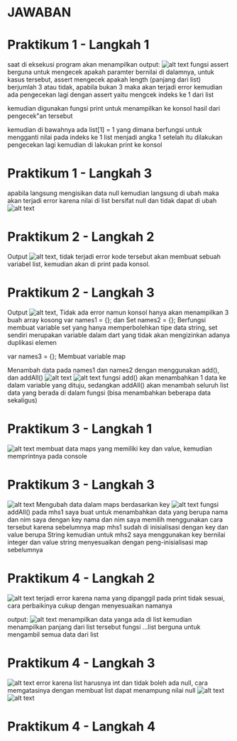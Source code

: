 # JAWABAN

# Praktikum 1 - Langkah 1

saat di eksekusi program akan menampilkan output:
![alt text](/image/image.png)
fungsi assert berguna untuk mengecek apakah paramter bernilai di dalamnya, untuk kasus tersebut, assert mengecek apakah length (panjang dari list) berjumlah 3 atau tidak, apabila bukan 3 maka akan terjadi error
kemudian ada pengecekan lagi dengan assert yaitu mengcek indeks ke 1 dari list

kemudian digunakan fungsi print untuk menampilkan ke konsol hasil dari pengecek"an tersebut

kemudian di bawahnya ada
list[1] = 1
yang dimana berfungsi untuk mengganti nilai pada indeks ke 1 list menjadi angka 1
setelah itu dilakukan pengecekan lagi kemudian di lakukan print ke konsol

# Praktikum 1 - Langkah 3

apabila langsung mengisikan data null kemudian langsung di ubah maka akan terjadi error karena nilai di list bersifat null dan tidak dapat di ubah ![alt text](/images/image1.png)

# Praktikum 2 - Langkah 2

Output ![alt text](/images/image.png), tidak terjadi error
kode tersebut akan membuat sebuah variabel list, kemudian akan di print pada konsol.

# Praktikum 2 - Langkah 3

Output ![alt text](/images/image-1.png), Tidak ada error namun konsol hanya akan menampilkan 3 buah array kosong
var names1 = <String>{}; dan Set<String> names2 = {};
Berfungsi membuat variable set
yang hanya memperbolehkan tipe data string, set sendiri merupakan variable dalam dart yang tidak akan mengizinkan adanya duplikasi elemen

var names3 = {};
Membuat variable map

Menambah data pada names1 dan names2 dengan menggunakan add(), dan addAll()
![alt text](/images/image-2.png)
![alt text](/images/image-3.png)
fungsi add() akan menambahkan 1 data ke dalam variable yang dituju, sedangkan addAll() akan menambah seluruh list data yang berada di dalam fungsi (bisa menambahkan beberapa data sekaligus)

# Praktikum 3 - Langkah 1

![alt text](/images/image-4.png)
membuat data maps yang memiliki key dan value, kemudian memprintnya pada console

# Praktikum 3 - Langkah 3

![alt text](/images/image-6.png)
Mengubah data dalam maps berdasarkan key
![alt text](/images/image-7.png)
fungsi addAll() pada mhs1 saya buat untuk menambahkan data yang berupa nama dan nim saya dengan key nama dan nim
saya memilih menggunakan cara tersebut karena sebelumnya map mhs1 sudah di inisialisasi dengan key dan value berupa String
kemudian untuk mhs2 saya menggunakan key bernilai integer dan value string menyesuaikan dengan peng-inisialisasi map sebelumnya

# Praktikum 4 - Langkah 2

![alt text](/images/image-8.png)
terjadi error karena nama yang dipanggil pada print tidak sesuai, cara perbaikinya cukup dengan menyesuaikan namanya

output:
![alt text](/images/image-9.png)
menampilkan data yanga ada di list kemudian menampilkan panjang dari list tersebut
fungsi ...list berguna untuk mengambil semua data dari list

# Praktikum 4 - Langkah 3

![alt text](/images/image-10.png)
error karena list harusnya int dan tidak boleh ada null, cara memgatasinya dengan membuat list dapat menampung nilai null
![alt text](/images/image-11.png)
![alt text](/images/image-12.png)

# Praktikum 4 - Langkah 4
